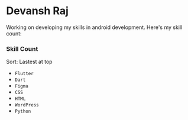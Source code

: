 
# Devansh Raj

Working on developing my skills in android development.
Here's my skill count:

### Skill Count
Sort: Lastest at top

- `Flutter`
- `Dart`
- `Figma`
- `CSS`
- `HTML`
- `WordPress`
- `Python`



<!---
dev-arctik/dev-arctik is a ✨ special ✨ repository because its `README.md` (this file) appears on your GitHub profile.
You can click the Preview link to take a look at your changes.
--->
